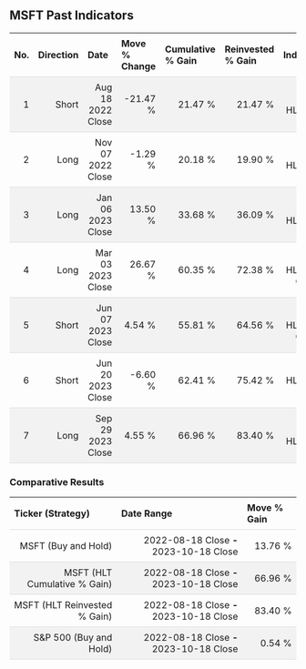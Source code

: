 
<style>
.hits {
            border-collapse: collapse;
            width: 100%;
        }
        .hits th, td {
            padding: 8px;
            border-bottom: 1px solid #ddd;
        }
        
        .hits td {text-align: right;}
        .hits th {text-align: left;}
        
        .hits tr:nth-child(even) {
            background-color: #f2f2f2;
        }
        
        .chartCol {
            width: 50%;
            float: left;
            padding: 20px;
        }  
</style>
    
<br>

## MSFT Past Indicators

<table class="hits">
    <tr>
        <th>No.</th>
        <th>Direction</th>
        <th>Date</th>
        <th>Move % Change</th>
        <th>Cumulative % Gain</th>
        <th>Reinvested % Gain</th>
        <th>Indicator</th>
      </tr>
    <tr>
        <td>1</td>
        <td>Short</td>
        <td>Aug 18 2022 Close</td>
        <td>-21.47 %</td>
        <td>21.47 %</td>
        <td>21.47 %</td>
        <td>Short HLT 505</td>
    </tr>
    <tr>
        <td>2</td>
        <td>Long</td>
        <td>Nov 07 2022 Close</td>
        <td>-1.29 %</td>
        <td>20.18 %</td>
        <td>19.90 %</td>
        <td>Long HLT 502</td>
    </tr>
    <tr>
        <td>3</td>
        <td>Long</td>
        <td>Jan 06 2023 Close</td>
        <td>13.50 %</td>
        <td>33.68 %</td>
        <td>36.09 %</td>
        <td>Long HLT 510</td>
    </tr>
    <tr>
        <td>4</td>
        <td>Long</td>
        <td>Mar 03 2023 Close</td>
        <td>26.67 %</td>
        <td>60.35 %</td>
        <td>72.38 %</td>
        <td>Long HLT 510 GOOG</td>
    </tr>
    <tr>
        <td>5</td>
        <td>Short</td>
        <td>Jun 07 2023 Close</td>
        <td>4.54 %</td>
        <td>55.81 %</td>
        <td>64.56 %</td>
        <td>Short HLT 510 GOOG</td>
    </tr>
    <tr>
        <td>6</td>
        <td>Short</td>
        <td>Jun 20 2023 Close</td>
        <td>-6.60 %</td>
        <td>62.41 %</td>
        <td>75.42 %</td>
        <td>Short HLT 513 AAPL</td>
    </tr>
    <tr>
        <td>7</td>
        <td>Long</td>
        <td>Sep 29 2023 Close</td>
        <td>4.55 %</td>
        <td>66.96 %</td>
        <td>83.40 %</td>
        <td>Long HLT 508</td>
    </tr>
    
</table>

### Comparative Results

<table class="hits">
    <thead>
        <th>Ticker (Strategy)</th>
        <th>Date Range</th>
        <th>Move % Gain</th>
    </thead>
    <tbody>
        <tr>
            <td>MSFT (Buy and Hold)</td>
            <td>2022-08-18 Close <b>-</b> 2023-10-18 Close</td>
            <td>13.76 %</td>
        </tr>
        <tr>
            <td>MSFT (HLT Cumulative % Gain)</td>
            <td>2022-08-18 Close <b>-</b> 2023-10-18 Close</td>
            <td>66.96 %</td>
        </tr>
        <tr>
            <td>MSFT (HLT Reinvested % Gain)</td>
            <td>2022-08-18 Close <b>-</b> 2023-10-18 Close</td>
            <td>83.40 %</td>
        </tr>
        <tr>
            <td>S&P 500 (Buy and Hold)</td>
            <td>2022-08-18 Close <b>-</b> 2023-10-18 Close</td>
            <td>0.54 %</td>
        </tr>
    </tbody>
</table>
<br>
<br>